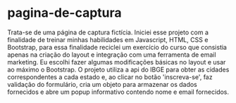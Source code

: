 # pagina-de-captura

Trata-se de uma página de captura fictícia. Iniciei esse projeto com a finalidade de treinar minhas habilidades em Javascript, HTML, CSS e Bootstrap, para essa finalidade reciclei um exercício do curso que consistia apenas na criação do layout e integração com uma ferramenta de email marketing. Eu escolhi fazer algumas modificações básicas no layout e usar ao máximo o Bootstrap. 
O projeto utiliza a api do IBGE para obter as cidades correspondentes a cada estado e, ao clicar no botão 'inscreva-se', faz validação do formulário, cria um objeto para armazenar os dados fornecidos e abre um popup informativo contendo nome e email fornecidos.
